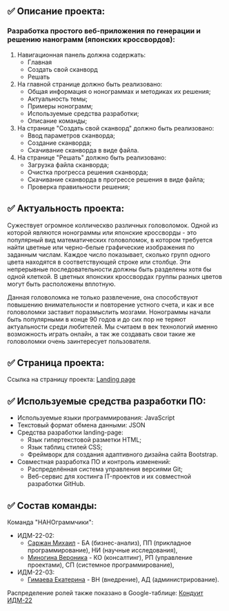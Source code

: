 ## ✅ Описание проекта:

### Разработка простого веб-приложения по генерации и решению нанограмм (японских кроссвордов):

1. Навигационная панель должна содержать:
    - Главная
    - Создать свой сканворд
    - Решать
2. На главной странице должно быть реализовано:
    - Общая информация о нонограммах и методиках их решения;
    - Актуальность темы;
    - Примеры нонограмм;
    - Используемые средства разработки;
    - Описание команды;
3. На странице "Создать свой сканворд" должно быть реализовано:
    - Ввод параметров сканворда;
    - Создание сканворда;
    - Скачивание сканворда в виде файла.
4. На странице "Решать" должно быть реализовано:
    - Загрузка файла сканворда;
    - Очистка прогресса решения сканворда;
    - Скачивание сканворда в прогрессе решения в виде файла;
    - Проверка правильности решения;

## ✅ Актуальность проекта:

Сужествует огромное коллическво различных головоломок. Одной из которой являются нонограммы или японские кроссворды - это популярный вид математических головоломок, в котором требуется найти цветные или черно-белые графические изображения по заданным числам. Каждое число показывает, сколько групп одного цвета находятся в соответствующей строке или столбце. Эти непрерывные последовательности должны быть разделены хотя бы одной клеткой. В цветных японских кроссвордах группы разных цветов могут быть расположены вплотную.

Данная головоломка не только развлечение, она способствуют повышению внимательности и повторение устного счета, и как и все головоломки заставит поразмыслить мозгами. Нонограммы начали быть популярными в конце 90 годов и до сих пор не теряют актуальности среди любителей. Мы считаем в век технологий именно возможность играть онлайн, а так же создавать свои такие же головоломки очень заинтересует пользователя.

## ✅ Страница проекта:
Ссылка на страницу проекта:
[Landing page](https://sarmiansim.github.io/ITLabs/)

## ✅ Используемые средства разработки ПО:

- Используемые языки программирования: JavaScript
- Текстовый формат обмена данными: JSON
- Средства разработки landing-page:
    - Язык гипертекстовой разметки HTML;
    - Язык таблиц стилей CSS;
    - Фреймворк для создания адаптивного дизайна сайта Bootstrap.
- Совместная разработка ПО и контроль изменений:
    - Распределённая система управления версиями Git;
    - Веб-сервис для хостинга IT-проектов и их совместной разработки GitHub.

## ✅ Состав команды:

Команда "НАНОграммчики":

+ ИДМ-22-02:
   * [Саржан Михаил](https://SarmiAnsim.github.io) - БА (бизнес-анализ), ПП (прикладное программирование), НИ (научные исследования),
   * [Миногина Вероника](https://github.com/veronikamin/laboratory_works_IT) - КО (консалтинг), РП (управление проектами), СП (системное программирование),
+ ИДМ-22-03:
   * [Гимаева Екатерина](https://github.com/KatorinaRain/-Internet-Technologies) - ВН (внедрение), АД (администрирование).

Распределение ролей также показано в Google-таблице:
[Кондуит ИДМ-22](https://docs.google.com/spreadsheets/d/1ypxgDUpNsaAK5PH90dTfGKdtDnWaeEDWfupEbDokN6A/edit?usp=sharing)
